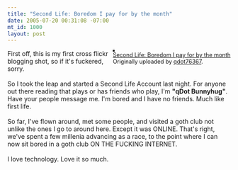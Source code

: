```yaml
--- 
title: "Second Life: Boredom I pay for by the month"
date: 2005-07-20 00:31:08 -07:00
mt_id: 1000
layout: post
---
```

<div style="float: right; margin-left: 10px; margin-bottom: 10px;">
 <a href="http://www.flickr.com/photos/80226255@N00/27268985/" title="photo sharing"><img src="http://photos22.flickr.com/27268985_455e126bb3_m.jpg" alt="" style="border: solid 2px #000000;" /></a>
 <br />
 <span style="font-size: 0.9em; margin-top: 0px;">
  <a href="http://www.flickr.com/photos/80226255@N00/27268985/">Second Life: Boredom I pay for by the month</a>
  <br />
  Originally uploaded by <a href="http://www.flickr.com/people/80226255@N00/">qdot76367</a>.
 </span>
</div>
First off, this is my first cross flickr blogging shot, so if it's fuckered, sorry.<br />
<br />
So I took the leap and started a Second Life Account last night. For anyone out there reading that plays or has friends who play, I'm <B>"qDot Bunnyhug"</B>.  Have your people message me. I'm bored and I have no friends. Much like first life.<br />
<br />
So far, I've flown around, met some people, and visited a goth club not unlike the ones I go to around here. Except it was ONLINE. That's right, we've spent a few millenia advancing as a race, to the point where I can now sit bored in a goth club ON THE FUCKING INTERNET. <br />
<br />
I love technology. Love it so much.
<br clear="all" />
